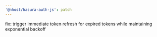 ```yaml
---
'@nhost/hasura-auth-js': patch
---
```


fix: trigger immediate token refresh for expired tokens while maintaining exponential backoff
